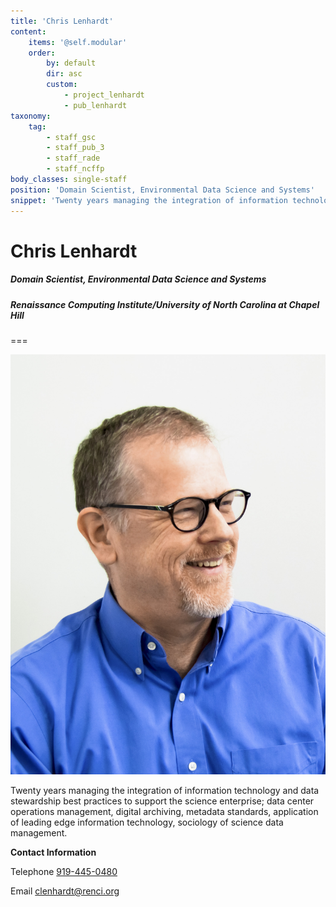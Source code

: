```yaml
---
title: 'Chris Lenhardt'
content:
    items: '@self.modular'
    order:
        by: default
        dir: asc
        custom:
            - project_lenhardt
            - pub_lenhardt
taxonomy:
    tag:
        - staff_gsc
        - staff_pub_3
        - staff_rade
        - staff_ncffp
body_classes: single-staff
position: 'Domain Scientist, Environmental Data Science and Systems'
snippet: 'Twenty years managing the integration of information technology and data stewardship best practices to support the science enterprise; data center operations management, digital archiving, metadata standards, application of leading edge information technology, sociology of science data management.'
---
```


# Chris Lenhardt

##### Domain Scientist, Environmental Data Science and Systems

##### Renaissance Computing Institute/University of North Carolina at Chapel Hill

===

![](ChrisLenhardt%20EDS.jpg?classes=staff-image)

Twenty years managing the integration of information technology and data stewardship best practices to support the science enterprise; data center operations management, digital archiving, metadata standards, application of leading edge information technology, sociology of science data management.

**Contact Information**

Telephone [919-445-0480](tel:1-919-445-0480)

Email [clenhardt@renci.org](mailto:clenhardt@renci.org)